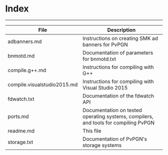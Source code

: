 # Index
---
File            | Description
--------------- | -------------
adbanners.md    | Instructions on creating SMK ad banners for PvPGN
bnmotd.md       | Documentation of parameters for bnmotd.txt
compile.g++.md  | Instructions for compiling with G++
compile.visualstudio2015.md | Instructions for compiling with Visual Studio 2015
fdwatch.txt     | Documentation of the fdwatch API
ports.md        | Documentation on tested operating systems, compilers, and tools for compiling PvPGN
readme.md       | This file
storage.txt     | Documentation of PvPGN's storage systems
